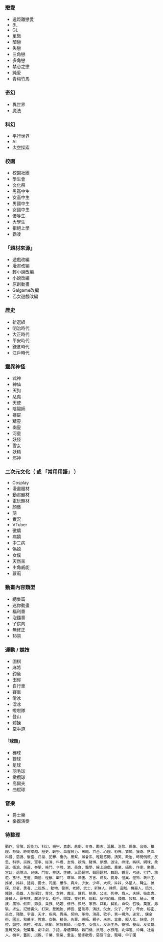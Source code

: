 ### 戀愛
* 遠距離戀愛
* BL
* GL
* 單戀
* 暗戀
* 失戀
* 三角戀
* 多角戀
* 禁忌之戀
* 純愛
* 青梅竹馬


### 奇幻
* 異世界
* 魔法


### 科幻
* 平行世界
* AI
* 太空探索


### 校園
* 校園社團
* 學生會
* 文化祭
* 男高中生
* 女高中生
* 男國中生
* 女國中生
* 優等生
* 大學生
* 拒絕上學
* 霸凌


### 「題材來源」
* 遊戲改編
* 漫畫改編
* 輕小說改編
* 小說改編
* 原創動畫
* Galgame改編
* 乙女遊戲改編


### 歷史
* 新選組
* 明治時代
* 大正時代
* 平安時代
* 鎌倉時代
* 江戶時代


### 靈異神怪
* 式神
* 神仙
* 天狗
* 惡魔
* 天使
* 陰陽師
* 殭屍
* 精靈
* 幽靈
* 河童
* 妖怪
* 雪女
* 妖精
* 邪神


### 二次元文化（ 或 「常用用語」 ）
* Cosplay
* 漫畫題材
* 動畫題材
* 電玩題材
* 顏藝
* 萌
* 實況
* VTuber
* 傲繑
* 病嬌
* 中二病
* 偽娘
* 女僕
* 天然呆
* 主角威能
* 蘿莉


### 動畫內容類型
* 總集篇
* 迷你動畫
* 福利番
* 泡麵番
* 子供向
* 無修正
* 18禁


### 運動 / 競技
* 圍棋
* 麻將
* 釣魚
* 田徑
* 自行車
* 賽車
* 滑冰
* 溜冰
* 啦啦隊
* 登山
* 體操
* 空手道
#### 「球類」
* 棒球
* 籃球
* 足球
* 羽毛球
* 橄欖球
* 高爾夫
* 曲棍球


### 音樂
* 爵士樂
* 樂器演奏


### 待整理
```動作、冒險、超能力、科幻、機甲、喜劇、悲劇、青春、勵志、溫馨、治愈、偶像、音樂、推理、懸疑、時間穿越、歷史、戰爭、血腥暴力、黑暗、百合、心理、恐怖、驚悚、獵奇、熱血、科普、惡搞、後宮、日常、犯罪、復仇、黑幫、誤會系、輕鬆悠閒、搞笑、政治、時間倒流、反思、科學、宗教、軍事、經濟、料理、友情、親情、賭博、夢想、游泳、排球、將棋、網球、柔道、衝浪、劍道、拳擊、格鬥、卡牌、酒、美食、醫學、線上遊戲、農業、攝影、作家、樂團、宮廷、退隊流、兄妹、鬥智、神話、性轉、三國題材、戰國題材、舞蹈、觀星、弓道、打鬥、旅遊、旅行、王道、繭居、怪獸、戰鬥、夥伴、隊伍、方言、成長、變身、怪異、怪物、救世主、姊弟、姊妹、話劇、爵士、同居、續作、爽片、少女、少年、大叔、妹妹、外星人、轉生、偵探、忍者、勇者、上班族、、動物、警察、老師、武士、新鮮人、律師、盗賊、機器人、詛咒、鐵路、英雄、人性探討、育兒、女神、魔王、傭兵、執事、公主、死神、商人、夫婦、吸血鬼、邊緣人、哥布林、魔法少女、殺手、間諜、喪付神、暗殺、反抗組織、侵略、奴隸、騎士、魔族、魔物、假面、節食、貴族、結婚、修行、孤兒、家族、巨乳、貧乳、自殺、召喚、英靈、男裝、求生、記憶喪失、打架、雙胞胎、師徒、藝能界、演技、父女、父子、母子、母女、秘密、巫女、殘酷、宇宙、天才、疾病、胃痛、契約、革命、演員、歌手、第一視角、迷宮、、錬金術、國王、和菓子、教會、女裝、精英、先輩、嫉妬、親子、未來、富豪、擬人化、妹控、兄控、姐控、弟控、催淚、感動、家庭教師、小學生、女強人、反派主角、寵物、聖母、反英雄、靈魂交換、短篇集、劇中劇、手語、身體障礙、戰鬥機、旅館、水族館、北海道、沖縄、社會人、機車、藝術、災難、千葉、畢業、重生、闔家歡看、惡役千金、職場、甲子園```
